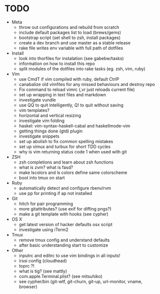 # TODO
* Meta
  * throw out configurations and rebuild from scratch
  * include default packages list to load (brews/gems)
  * bootstrap script (set shell to zsh, install packages)
  * create a dev branch and use master as a stable release
  * rake file writes env variable with full path of dotfiles
* Install
  * look into thorfiles for instalation (see gabebw/tasks)
  * information on how to install this repo
  * split modules of the dotfiles into rake tasks (eg. zsh, vim, ruby)
* Vim
  * use CmdT if vim compiled with ruby, default CtrlP
  * canabalize old vimfiles for any missed behaviours and destroy repo
  * Fix command to reload vimrc (,vr just reloads current file)
  * set up wrapping in text files and markdown
  * investigate vundle
  * use QQ to quit intelligently, Q! to quit without saving
  * vim templates?
  * horizontal and vertical resizing
  * investigate vim folding
  * haskel: vim-syntax-haskell-cabal and haskellmode-vim
  * getting things done (gtd) plugin
  * investigate snippets
  * set up abolish to fix common spelling mistakes
  * set up vimux and turbux for short TDD cycles
  * why is vim returning status code 1 when used with git
* ZSH
  * zsh completions and learn about zsh functions
  * what is zvm? what is fasd?
  * make lscolors and ls colors define same colorscheme
  * boot into tmux on start
* Ruby
  * automatically detect and configure rbenv/rvm
  * use pp for printing if ap not installed
* Git
  * hitch for pair programming
  * more gitattributes? (use exif for diffing pngs?)
  * make a git template with hooks (see cypher)
* OS X
  * get latest version of hacker defaults osx script
  * investigate using iTerm2
* Tmux
  * remove tmux config and understand defaults
  * after basic understanding start to customize
* Other
  * inputrc and editrc to use vim bindings in all inputs!
  * irssi config (cloudhead)
  * toprc ?!
  * what is tig? (see mattly)
  * com.apple.Terminal.plist? (see mitsuhiko)
  * see cypher/bin (git-wtf, git-churn, git-up, url-monitor, vname, browser)
